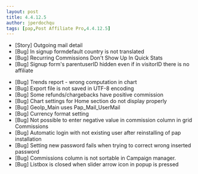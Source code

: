 ```yaml
---
layout: post
title: 4.4.12.5
author: jperdochqu
tags: [pap,Post Affiliate Pro,4.4.12.5]
---
```


- [Story] Outgoing mail detail
- [Bug] In signup formdefault country is not translated
- [Bug] Recurring Commissions Don't Show Up In Quick Stats
- [Bug] Signup form's parentuserID hidden even if in visitorID there is no affiliate

<!--more-->

- [Bug] Trends report - wrong computation in chart
- [Bug] Export file is not saved in UTF-8 encoding
- [Bug] Some refunds/chargebacks have positive commission
- [Bug] Chart settings for Home section do not display properly
- [Bug] GeoIp_Main uses Pap_Mail_UserMail
- [Bug] Currency format setting
- [Bug] Not possible to enter negative value in commission column in grid Commissions
- [Bug] Automatic login with not existing user after reinstalling of pap installation
- [Bug] Setting new password fails when trying to correct wrong inserted password
- [Bug] Commissions column is not sortable in Campaign manager.
- [Bug] Listbox is closed when slider arrow icon in popup is pressed
